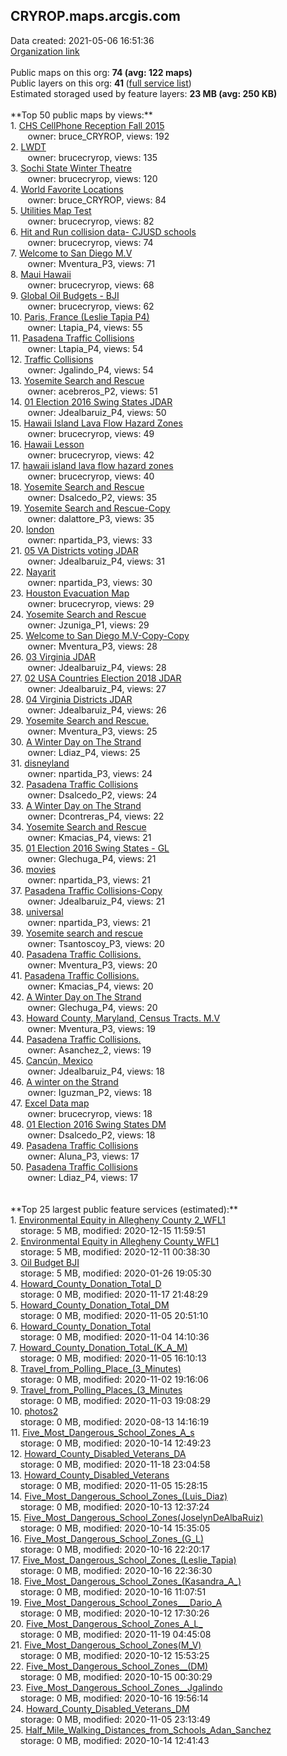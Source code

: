 <h2>CRYROP.maps.arcgis.com</h2> Data created: 2021-05-06 16:51:36 <br /><a target='new' href='https://CRYROP.maps.arcgis.com'>Organization link</a><br /><br />Public maps on this org: <b>74 (avg: 122 maps)</b><br />Public layers on this org: <b>41 </b>(<a target='new' href='https://services.arcgis.com/guma3AndJtGYXwCm/ArcGIS/rest/services'>full service list</a>)<br />Estimated storaged used by feature layers: <b>23 MB (avg: 250 KB)</b><br /><br />**Top 50 public maps by views:**<br />  1. <a target='new' href='https://www.arcgis.com/home/item.html?id=8a2290cf148647dbabac64ad7e029b01'>CHS CellPhone Reception Fall 2015</a> <br />  &nbsp;&nbsp;&nbsp;&nbsp; &nbsp;&nbsp;owner: bruce_CRYROP, views: 192<br />  2. <a target='new' href='https://www.arcgis.com/home/item.html?id=96a8aac6cae0479bb180777a8e0d5701'>LWDT</a> <br />  &nbsp;&nbsp;&nbsp;&nbsp; &nbsp;&nbsp;owner: brucecryrop, views: 135<br />  3. <a target='new' href='https://www.arcgis.com/home/item.html?id=412dd6cc13af42628ee44292e646c2be'>Sochi State Winter Theatre</a> <br />  &nbsp;&nbsp;&nbsp;&nbsp; &nbsp;&nbsp;owner: brucecryrop, views: 120<br />  4. <a target='new' href='https://www.arcgis.com/home/item.html?id=1cdaef7504714c999609985c3305038e'>World Favorite Locations</a> <br />  &nbsp;&nbsp;&nbsp;&nbsp; &nbsp;&nbsp;owner: bruce_CRYROP, views: 84<br />  5. <a target='new' href='https://www.arcgis.com/home/item.html?id=4e4bd5e3ac074895b5f943c1a9447baa'>Utilities Map Test</a> <br />  &nbsp;&nbsp;&nbsp;&nbsp; &nbsp;&nbsp;owner: brucecryrop, views: 82<br />  6. <a target='new' href='https://www.arcgis.com/home/item.html?id=c98af4fac4a846de878c0e9ef90e04ca'>Hit and Run collision data- CJUSD schools</a> <br />  &nbsp;&nbsp;&nbsp;&nbsp; &nbsp;&nbsp;owner: brucecryrop, views: 74<br />  7. <a target='new' href='https://www.arcgis.com/home/item.html?id=b577e41893834c90b33026d9eee0b73d'>Welcome to San Diego M.V</a> <br />  &nbsp;&nbsp;&nbsp;&nbsp; &nbsp;&nbsp;owner: Mventura_P3, views: 71<br />  8. <a target='new' href='https://www.arcgis.com/home/item.html?id=88e2b378e9b64b7992dda8ddd01312c8'>Maui Hawaii</a> <br />  &nbsp;&nbsp;&nbsp;&nbsp; &nbsp;&nbsp;owner: brucecryrop, views: 68<br />  9. <a target='new' href='https://www.arcgis.com/home/item.html?id=294ddfc385f246ffbf0a52f0d1754238'>Global Oil Budgets - BJI</a> <br />  &nbsp;&nbsp;&nbsp;&nbsp; &nbsp;&nbsp;owner: brucecryrop, views: 62<br />  10. <a target='new' href='https://www.arcgis.com/home/item.html?id=c370c34ac9024694baa67dd0e911b9bc'>Paris, France (Leslie Tapia P4)</a> <br />  &nbsp;&nbsp;&nbsp;&nbsp; &nbsp;&nbsp;owner: Ltapia_P4, views: 55<br />  11. <a target='new' href='https://www.arcgis.com/home/item.html?id=529a0b98d8a4467dac9d548a20ccadc8'>Pasadena Traffic Collisions</a> <br />  &nbsp;&nbsp;&nbsp;&nbsp; &nbsp;&nbsp;owner: Ltapia_P4, views: 54<br />  12. <a target='new' href='https://www.arcgis.com/home/item.html?id=19080bb339d04e55adb98e15c476bfd7'>Traffic Collisions</a> <br />  &nbsp;&nbsp;&nbsp;&nbsp; &nbsp;&nbsp;owner: Jgalindo_P4, views: 54<br />  13. <a target='new' href='https://www.arcgis.com/home/item.html?id=9f01df2b15bf40b698399712e9d680fb'>Yosemite Search and Rescue</a> <br />  &nbsp;&nbsp;&nbsp;&nbsp; &nbsp;&nbsp;owner: acebreros_P2, views: 51<br />  14. <a target='new' href='https://www.arcgis.com/home/item.html?id=1dc8079d401d484092bf07a0e7c57908'>01 Election 2016 Swing States JDAR</a> <br />  &nbsp;&nbsp;&nbsp;&nbsp; &nbsp;&nbsp;owner: Jdealbaruiz_P4, views: 50<br />  15. <a target='new' href='https://www.arcgis.com/home/item.html?id=438270c8fc20454cb4c0f08418007bd3'>Hawaii Island Lava Flow Hazard Zones</a> <br />  &nbsp;&nbsp;&nbsp;&nbsp; &nbsp;&nbsp;owner: brucecryrop, views: 49<br />  16. <a target='new' href='https://www.arcgis.com/home/item.html?id=5604f20afacd4d8fac7d31895cf41e43'>Hawaii Lesson</a> <br />  &nbsp;&nbsp;&nbsp;&nbsp; &nbsp;&nbsp;owner: brucecryrop, views: 42<br />  17. <a target='new' href='https://www.arcgis.com/home/item.html?id=514ae9dc590f4dbf9a34a96e305f2e8c'>hawaii island lava flow hazard zones</a> <br />  &nbsp;&nbsp;&nbsp;&nbsp; &nbsp;&nbsp;owner: brucecryrop, views: 40<br />  18. <a target='new' href='https://www.arcgis.com/home/item.html?id=490355194f8940c08b48dbbc11031f81'>Yosemite Search and Rescue</a> <br />  &nbsp;&nbsp;&nbsp;&nbsp; &nbsp;&nbsp;owner: Dsalcedo_P2, views: 35<br />  19. <a target='new' href='https://www.arcgis.com/home/item.html?id=40c44e4e55eb41e19d8b1ffd6c6c54e7'>Yosemite Search and Rescue-Copy</a> <br />  &nbsp;&nbsp;&nbsp;&nbsp; &nbsp;&nbsp;owner: dalattore_P3, views: 35<br />  20. <a target='new' href='https://www.arcgis.com/home/item.html?id=cdbcadf2053848649a176c1898f7cb9b'>london</a> <br />  &nbsp;&nbsp;&nbsp;&nbsp; &nbsp;&nbsp;owner: npartida_P3, views: 33<br />  21. <a target='new' href='https://www.arcgis.com/home/item.html?id=29a859202c3142b48f64187c9e6f7251'>05 VA Districts voting JDAR</a> <br />  &nbsp;&nbsp;&nbsp;&nbsp; &nbsp;&nbsp;owner: Jdealbaruiz_P4, views: 31<br />  22. <a target='new' href='https://www.arcgis.com/home/item.html?id=bcb0a2c0876642ba8539213e3e71048d'>Nayarit</a> <br />  &nbsp;&nbsp;&nbsp;&nbsp; &nbsp;&nbsp;owner: npartida_P3, views: 30<br />  23. <a target='new' href='https://www.arcgis.com/home/item.html?id=89f047d645fd47948d7677d6912a03a1'>Houston Evacuation Map</a> <br />  &nbsp;&nbsp;&nbsp;&nbsp; &nbsp;&nbsp;owner: brucecryrop, views: 29<br />  24. <a target='new' href='https://www.arcgis.com/home/item.html?id=4bfdfc19d8fe4166962471c54a1664fa'>Yosemite Search and Rescue</a> <br />  &nbsp;&nbsp;&nbsp;&nbsp; &nbsp;&nbsp;owner: Jzuniga_P1, views: 29<br />  25. <a target='new' href='https://www.arcgis.com/home/item.html?id=9b99a63fd96d4ee58b217618a2e5f76e'>Welcome to San Diego M.V-Copy-Copy</a> <br />  &nbsp;&nbsp;&nbsp;&nbsp; &nbsp;&nbsp;owner: Mventura_P3, views: 28<br />  26. <a target='new' href='https://www.arcgis.com/home/item.html?id=68f3410f7fa2458dadbaf8b4f6916b55'>03 Virginia JDAR</a> <br />  &nbsp;&nbsp;&nbsp;&nbsp; &nbsp;&nbsp;owner: Jdealbaruiz_P4, views: 28<br />  27. <a target='new' href='https://www.arcgis.com/home/item.html?id=9fc69a98b7ff4ccf8b5f76049471f093'>02 USA Countries Election 2018 JDAR</a> <br />  &nbsp;&nbsp;&nbsp;&nbsp; &nbsp;&nbsp;owner: Jdealbaruiz_P4, views: 27<br />  28. <a target='new' href='https://www.arcgis.com/home/item.html?id=03cdce21671f41b499fedb9bf4c82ea6'>04 Virginia Districts JDAR</a> <br />  &nbsp;&nbsp;&nbsp;&nbsp; &nbsp;&nbsp;owner: Jdealbaruiz_P4, views: 26<br />  29. <a target='new' href='https://www.arcgis.com/home/item.html?id=831d981b90e9498d92ca8ec9b4155874'>Yosemite Search and Rescue.</a> <br />  &nbsp;&nbsp;&nbsp;&nbsp; &nbsp;&nbsp;owner: Mventura_P3, views: 25<br />  30. <a target='new' href='https://www.arcgis.com/home/item.html?id=6f1e34c1b21d4a15be87bb22209e9d04'>A Winter Day on The Strand</a> <br />  &nbsp;&nbsp;&nbsp;&nbsp; &nbsp;&nbsp;owner: Ldiaz_P4, views: 25<br />  31. <a target='new' href='https://www.arcgis.com/home/item.html?id=c11b5b252fa846e8ac5589fb5d93a153'>disneyland</a> <br />  &nbsp;&nbsp;&nbsp;&nbsp; &nbsp;&nbsp;owner: npartida_P3, views: 24<br />  32. <a target='new' href='https://www.arcgis.com/home/item.html?id=d0324891189d4c278e88efd13bbacec2'>Pasadena Traffic Collisions</a> <br />  &nbsp;&nbsp;&nbsp;&nbsp; &nbsp;&nbsp;owner: Dsalcedo_P2, views: 24<br />  33. <a target='new' href='https://www.arcgis.com/home/item.html?id=66401d92c36d4d78acc02dea8f8ce3d8'>A Winter Day on The Strand</a> <br />  &nbsp;&nbsp;&nbsp;&nbsp; &nbsp;&nbsp;owner: Dcontreras_P4, views: 22<br />  34. <a target='new' href='https://www.arcgis.com/home/item.html?id=b05d03598cb2466ebd2099c071e88ac9'>Yosemite Search and Rescue</a> <br />  &nbsp;&nbsp;&nbsp;&nbsp; &nbsp;&nbsp;owner: Kmacias_P4, views: 21<br />  35. <a target='new' href='https://www.arcgis.com/home/item.html?id=9ddfd0c4737149f19d294392b3a046c3'>01 Election 2016 Swing States - GL</a> <br />  &nbsp;&nbsp;&nbsp;&nbsp; &nbsp;&nbsp;owner: Glechuga_P4, views: 21<br />  36. <a target='new' href='https://www.arcgis.com/home/item.html?id=e378668ac93e470e9f93ceedeaaef082'>movies</a> <br />  &nbsp;&nbsp;&nbsp;&nbsp; &nbsp;&nbsp;owner: npartida_P3, views: 21<br />  37. <a target='new' href='https://www.arcgis.com/home/item.html?id=0a90e76583ad424fae9ab4347eaa2f88'>Pasadena Traffic Collisions-Copy</a> <br />  &nbsp;&nbsp;&nbsp;&nbsp; &nbsp;&nbsp;owner: Jdealbaruiz_P4, views: 21<br />  38. <a target='new' href='https://www.arcgis.com/home/item.html?id=4adfa883a83f4a6a85467b2f77866098'>universal</a> <br />  &nbsp;&nbsp;&nbsp;&nbsp; &nbsp;&nbsp;owner: npartida_P3, views: 21<br />  39. <a target='new' href='https://www.arcgis.com/home/item.html?id=72f0fc1a141840309ac53703fdc86219'>Yosemite search and rescue</a> <br />  &nbsp;&nbsp;&nbsp;&nbsp; &nbsp;&nbsp;owner: Tsantoscoy_P3, views: 20<br />  40. <a target='new' href='https://www.arcgis.com/home/item.html?id=5b7e11e7ce9d4cefae4d7afe6dabe78d'>Pasadena Traffic Collisions.</a> <br />  &nbsp;&nbsp;&nbsp;&nbsp; &nbsp;&nbsp;owner: Mventura_P3, views: 20<br />  41. <a target='new' href='https://www.arcgis.com/home/item.html?id=9fda7c46db474bc1b4bf55f4e0b91917'>Pasadena Traffic Collisions.</a> <br />  &nbsp;&nbsp;&nbsp;&nbsp; &nbsp;&nbsp;owner: Kmacias_P4, views: 20<br />  42. <a target='new' href='https://www.arcgis.com/home/item.html?id=8e1aa187d92247fdb246bb4f02897070'>A Winter Day on The Strand</a> <br />  &nbsp;&nbsp;&nbsp;&nbsp; &nbsp;&nbsp;owner: Glechuga_P4, views: 20<br />  43. <a target='new' href='https://www.arcgis.com/home/item.html?id=866c7d1d98ef43c1952b9396be1cf65a'>Howard County, Maryland, Census Tracts. M.V</a> <br />  &nbsp;&nbsp;&nbsp;&nbsp; &nbsp;&nbsp;owner: Mventura_P3, views: 19<br />  44. <a target='new' href='https://www.arcgis.com/home/item.html?id=a25160b6d5c54f3789a3d696c08171e4'>Pasadena Traffic Collisions.</a> <br />  &nbsp;&nbsp;&nbsp;&nbsp; &nbsp;&nbsp;owner: Asanchez_2, views: 19<br />  45. <a target='new' href='https://www.arcgis.com/home/item.html?id=4b28d5b778354e5f9412c4f6001b9486'>Cancún, Mexico</a> <br />  &nbsp;&nbsp;&nbsp;&nbsp; &nbsp;&nbsp;owner: Jdealbaruiz_P4, views: 18<br />  46. <a target='new' href='https://www.arcgis.com/home/item.html?id=1693f5b2c84446b9a6ee04b154eb5695'>A winter on the Strand</a> <br />  &nbsp;&nbsp;&nbsp;&nbsp; &nbsp;&nbsp;owner: Iguzman_P2, views: 18<br />  47. <a target='new' href='https://www.arcgis.com/home/item.html?id=1d1b6f223f0248beba3c828053e9fdb2'>Excel Data map</a> <br />  &nbsp;&nbsp;&nbsp;&nbsp; &nbsp;&nbsp;owner: brucecryrop, views: 18<br />  48. <a target='new' href='https://www.arcgis.com/home/item.html?id=2e2a13029a524993994126b2a79fa37f'>01 Election 2016 Swing States DM</a> <br />  &nbsp;&nbsp;&nbsp;&nbsp; &nbsp;&nbsp;owner: Dsalcedo_P2, views: 18<br />  49. <a target='new' href='https://www.arcgis.com/home/item.html?id=2bd027c729c54b4b96cf1f199237bd10'>Pasadena Traffic Collisions</a> <br />  &nbsp;&nbsp;&nbsp;&nbsp; &nbsp;&nbsp;owner: Aluna_P3, views: 17<br />  50. <a target='new' href='https://www.arcgis.com/home/item.html?id=ff6cedd85b114145ae05c026034a1cbd'>Pasadena Traffic Collisions</a> <br />  &nbsp;&nbsp;&nbsp;&nbsp; &nbsp;&nbsp;owner: Ldiaz_P4, views: 17<br /><br /><br />**Top 25 largest public feature services (estimated):**<br /> 1. <a target='new' href='https://www.arcgis.com/home/item.html?id=01774d4c2b1a40fea6cf2ab0e6168557'>Environmental Equity in Allegheny County 2_WFL1</a><br /> &nbsp;&nbsp;&nbsp;&nbsp;storage: 5 MB, modified: 2020-12-15 11:59:51<br /> 2. <a target='new' href='https://www.arcgis.com/home/item.html?id=958aabe04e5e49a6bb868446872ef77c'>Environmental Equity in Allegheny County_WFL1</a><br /> &nbsp;&nbsp;&nbsp;&nbsp;storage: 5 MB, modified: 2020-12-11 00:38:30<br /> 3. <a target='new' href='https://www.arcgis.com/home/item.html?id=93571239c469436f9466f288a30561b6'>Oil Budget BJI</a><br /> &nbsp;&nbsp;&nbsp;&nbsp;storage: 5 MB, modified: 2020-01-26 19:05:30<br /> 4. <a target='new' href='https://www.arcgis.com/home/item.html?id=dc6a4db581df43dd9cd81b1b9df426c9'>Howard_County_Donation_Total_D</a><br /> &nbsp;&nbsp;&nbsp;&nbsp;storage: 0 MB, modified: 2020-11-17 21:48:29<br /> 5. <a target='new' href='https://www.arcgis.com/home/item.html?id=7cb65be0127d4d328a5eb78811f886b1'>Howard_County_Donation_Total_DM</a><br /> &nbsp;&nbsp;&nbsp;&nbsp;storage: 0 MB, modified: 2020-11-05 20:51:10<br /> 6. <a target='new' href='https://www.arcgis.com/home/item.html?id=9258d6e76d084833ae1084c75ebc9138'>Howard_County_Donation_Total</a><br /> &nbsp;&nbsp;&nbsp;&nbsp;storage: 0 MB, modified: 2020-11-04 14:10:36<br /> 7. <a target='new' href='https://www.arcgis.com/home/item.html?id=ba2f7c0ce3f643798ef6e42080749099'>Howard_County_Donation_Total_(K_A_M)</a><br /> &nbsp;&nbsp;&nbsp;&nbsp;storage: 0 MB, modified: 2020-11-05 16:10:13<br /> 8. <a target='new' href='https://www.arcgis.com/home/item.html?id=96cbeb8eb2754aae9ee4df715d55669e'>Travel_from_Polling_Place_(3_Minutes)</a><br /> &nbsp;&nbsp;&nbsp;&nbsp;storage: 0 MB, modified: 2020-11-02 19:16:06<br /> 9. <a target='new' href='https://www.arcgis.com/home/item.html?id=01a808e3ce10408ea4da7711ea679986'>Travel_from_Polling_Places_(3_Minutes</a><br /> &nbsp;&nbsp;&nbsp;&nbsp;storage: 0 MB, modified: 2020-11-03 19:08:29<br /> 10. <a target='new' href='https://www.arcgis.com/home/item.html?id=11a1216edcc74ddf8a1b2264194385be'>photos2</a><br /> &nbsp;&nbsp;&nbsp;&nbsp;storage: 0 MB, modified: 2020-08-13 14:16:19<br /> 11. <a target='new' href='https://www.arcgis.com/home/item.html?id=713bb978016b41b281b5c31677a85967'>Five_Most_Dangerous_School_Zones_A_s</a><br /> &nbsp;&nbsp;&nbsp;&nbsp;storage: 0 MB, modified: 2020-10-14 12:49:23<br /> 12. <a target='new' href='https://www.arcgis.com/home/item.html?id=b4edfa059cba4baf94f86e0b21d901d3'>Howard_County_Disabled_Veterans_DA</a><br /> &nbsp;&nbsp;&nbsp;&nbsp;storage: 0 MB, modified: 2020-11-18 23:04:58<br /> 13. <a target='new' href='https://www.arcgis.com/home/item.html?id=2406d44fe5824fe698ef6e076f97b5f1'>Howard_County_Disabled_Veterans</a><br /> &nbsp;&nbsp;&nbsp;&nbsp;storage: 0 MB, modified: 2020-11-05 15:28:15<br /> 14. <a target='new' href='https://www.arcgis.com/home/item.html?id=b0a07fb5bc544ddb8c623dc20137ea82'>Five_Most_Dangerous_School_Zones_(Luis_Diaz)</a><br /> &nbsp;&nbsp;&nbsp;&nbsp;storage: 0 MB, modified: 2020-10-13 12:37:24<br /> 15. <a target='new' href='https://www.arcgis.com/home/item.html?id=10f071bed14244a88c1b12057808fdec'>Five_Most_Dangerous_School_Zones(JoselynDeAlbaRuiz)</a><br /> &nbsp;&nbsp;&nbsp;&nbsp;storage: 0 MB, modified: 2020-10-14 15:35:05<br /> 16. <a target='new' href='https://www.arcgis.com/home/item.html?id=9c818760105a4f0baa2928de651c6115'>Five_Most_Dangerous_School_Zones_(G_L)</a><br /> &nbsp;&nbsp;&nbsp;&nbsp;storage: 0 MB, modified: 2020-10-16 22:20:17<br /> 17. <a target='new' href='https://www.arcgis.com/home/item.html?id=622d6eabc6fa476d9c29b491ff59467f'>Five_Most_Dangerous_School_Zones_(Leslie_Tapia)</a><br /> &nbsp;&nbsp;&nbsp;&nbsp;storage: 0 MB, modified: 2020-10-16 22:36:30<br /> 18. <a target='new' href='https://www.arcgis.com/home/item.html?id=8245a04da1664e8cbcfe8fa033bbe2f8'>Five_Most_Dangerous_School_Zones_(Kasandra_A_)</a><br /> &nbsp;&nbsp;&nbsp;&nbsp;storage: 0 MB, modified: 2020-10-16 11:07:51<br /> 19. <a target='new' href='https://www.arcgis.com/home/item.html?id=9176fe1c04b54184a6ca3af9cd5dfda5'>Five_Most_Dangerous_School_Zones___Dario_A</a><br /> &nbsp;&nbsp;&nbsp;&nbsp;storage: 0 MB, modified: 2020-10-12 17:30:26<br /> 20. <a target='new' href='https://www.arcgis.com/home/item.html?id=2d97d4a9bd4e4f499b5e411a32a5e50e'>Five_Most_Dangerous_School_Zones_A_L_</a><br /> &nbsp;&nbsp;&nbsp;&nbsp;storage: 0 MB, modified: 2020-11-19 04:45:08<br /> 21. <a target='new' href='https://www.arcgis.com/home/item.html?id=f4f47a658e9e4c1eabfd4dee56c07988'>Five_Most_Dangerous_School_Zones(M_V)</a><br /> &nbsp;&nbsp;&nbsp;&nbsp;storage: 0 MB, modified: 2020-10-12 15:53:25<br /> 22. <a target='new' href='https://www.arcgis.com/home/item.html?id=67eb978481144f17a96b1645c0a9e5db'>Five_Most_Dangerous_School_Zones__(DM)</a><br /> &nbsp;&nbsp;&nbsp;&nbsp;storage: 0 MB, modified: 2020-10-15 00:30:29<br /> 23. <a target='new' href='https://www.arcgis.com/home/item.html?id=da5418ffbe7044c5a8ed2d7af84b68b2'>Five_Most_Dangerous_School_Zones__Jgalindo</a><br /> &nbsp;&nbsp;&nbsp;&nbsp;storage: 0 MB, modified: 2020-10-16 19:56:14<br /> 24. <a target='new' href='https://www.arcgis.com/home/item.html?id=a0f0c31fcd2245f49bb564121110ab1b'>Howard_County_Disabled_Veterans_DM</a><br /> &nbsp;&nbsp;&nbsp;&nbsp;storage: 0 MB, modified: 2020-11-05 23:13:49<br /> 25. <a target='new' href='https://www.arcgis.com/home/item.html?id=e93ab9c19e154ca983207cd566a849d8'>Half_Mile_Walking_Distances_from_Schools_Adan_Sanchez</a><br /> &nbsp;&nbsp;&nbsp;&nbsp;storage: 0 MB, modified: 2020-10-14 12:41:43<br />
